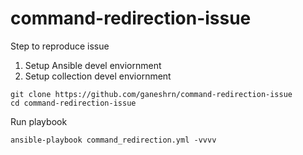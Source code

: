 # command-redirection-issue

Step to reproduce issue
1) Setup Ansible devel enviornment
2) Setup collection devel enviornment
```
git clone https://github.com/ganeshrn/command-redirection-issue
cd command-redirection-issue
```
Run playbook
```
ansible-playbook command_redirection.yml -vvvv
```
